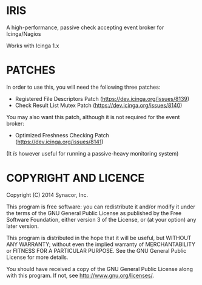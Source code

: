 IRIS
====

A high-performance, passive check accepting  event broker for Icinga/Nagios

Works with Icinga 1.x

PATCHES
=======

In order to use this, you will need the following three patches:

- Registered File Descriptors Patch (https://dev.icinga.org/issues/8139)
- Check Result List Mutex Patch (https://dev.icinga.org/issues/8140)

You may also want this patch, although it is not required for the event
broker:

- Optimized Freshness Checking Patch (https://dev.icinga.org/issues/8141)

(It *is* however useful for running a passive-heavy monitoring system)

COPYRIGHT AND LICENCE
=====================

Copyright (C) 2014 Synacor, Inc.

This program is free software: you can redistribute it and/or modify
it under the terms of the GNU General Public License as published by
the Free Software Foundation, either version 3 of the License, or
(at your option) any later version.

This program is distributed in the hope that it will be useful,
but WITHOUT ANY WARRANTY; without even the implied warranty of
MERCHANTABILITY or FITNESS FOR A PARTICULAR PURPOSE.  See the
GNU General Public License for more details.

You should have received a copy of the GNU General Public License
along with this program.  If not, see <http://www.gnu.org/licenses/>.
